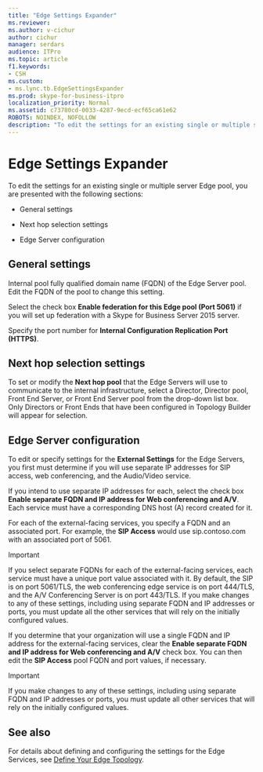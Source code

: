 ```yaml
---
title: "Edge Settings Expander"
ms.reviewer: 
ms.author: v-cichur
author: cichur
manager: serdars
audience: ITPro
ms.topic: article
f1.keywords:
- CSH
ms.custom:
- ms.lync.tb.EdgeSettingsExpander
ms.prod: skype-for-business-itpro
localization_priority: Normal
ms.assetid: c73780cd-0033-4287-9ecd-ecf65ca61e62
ROBOTS: NOINDEX, NOFOLLOW
description: "To edit the settings for an existing single or multiple server Edge pool, you are presented with the following sections:"
---
```


# Edge Settings Expander

To edit the settings for an existing single or multiple server Edge pool, you are presented with the following sections:

- General settings

- Next hop selection settings

- Edge Server configuration


## General settings

Internal pool fully qualified domain name (FQDN) of the Edge Server pool. Edit the FQDN of the pool to change this setting.

Select the check box **Enable federation for this Edge pool (Port 5061)** if you will set up federation with a Skype for Business Server 2015 server.

Specify the port number for **Internal Configuration Replication Port (HTTPS)**.

## Next hop selection settings

To set or modify the **Next hop pool** that the Edge Servers will use to communicate to the internal infrastructure, select a Director, Director pool, Front End Server, or Front End Server pool from the drop-down list box. Only Directors or Front Ends that have been configured in Topology Builder will appear for selection.

## Edge Server configuration

To edit or specify settings for the **External Settings** for the Edge Servers, you first must determine if you will use separate IP addresses for SIP access, web conferencing, and the Audio/Video service.

If you intend to use separate IP addresses for each, select the check box **Enable separate FQDN and IP address for Web conferencing and A/V**. Each service must have a corresponding DNS host (A) record created for it.

For each of the external-facing services, you specify a FQDN and an associated port. For example, the **SIP Access** would use sip.contoso.com with an associated port of 5061.

> [!IMPORTANT]
> If you select separate FQDNs for each of the external-facing services, each service must have a unique port value associated with it. By default, the SIP is on port 5061/TLS, the web conferencing edge service is on port 444/TLS, and the A/V Conferencing Server is on port 443/TLS. If you make changes to any of these settings, including using separate FQDN and IP addresses or ports, you must update all the other services that will rely on the initially configured values.

If you determine that your organization will use a single FQDN and IP address for the external-facing services, clear the **Enable separate FQDN and IP address for Web conferencing and A/V** check box. You can then edit the **SIP Access** pool FQDN and port values, if necessary.

> [!IMPORTANT]
> If you make changes to any of these settings, including using separate FQDN and IP addresses or ports, you must update all other services that will rely on the initially configured values.

## See also

For details about defining and configuring the settings for the Edge Services, see [Define Your Edge Topology](https://technet.microsoft.com/library/787b23f1-8fa0-4c37-abf2-c516c5dd66f0.aspx).



